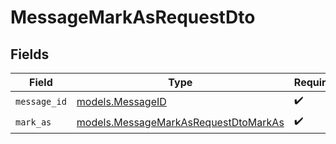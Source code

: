 # MessageMarkAsRequestDto


## Fields

| Field                                                                              | Type                                                                               | Required                                                                           | Description                                                                        |
| ---------------------------------------------------------------------------------- | ---------------------------------------------------------------------------------- | ---------------------------------------------------------------------------------- | ---------------------------------------------------------------------------------- |
| `message_id`                                                                       | [models.MessageID](../models/messageid.md)                                         | :heavy_check_mark:                                                                 | N/A                                                                                |
| `mark_as`                                                                          | [models.MessageMarkAsRequestDtoMarkAs](../models/messagemarkasrequestdtomarkas.md) | :heavy_check_mark:                                                                 | N/A                                                                                |